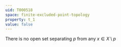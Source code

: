 ```yaml
---
uid: T000518
space: finite-excluded-point-topology
property: t_1
value: false
---
```

There is no open set separating $p$ from any $x \in X \setminus p$

